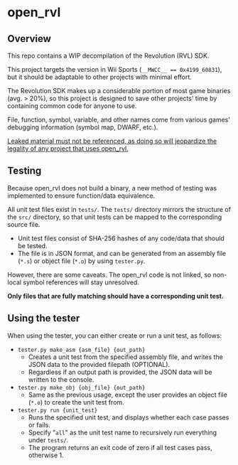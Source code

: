 # open_rvl

## Overview  
 This repo contains a WIP decompilation of the Revolution (RVL) SDK.  

 This project targets the version in Wii Sports (`__MWCC__ == 0x4199_60831`), but it should be adaptable to other projects with minimal effort.  

 The Revolution SDK makes up a considerable portion of most game binaries (avg. > 20%), so this project is designed to save other projects' time by containing common code for anyone to use.  

 File, function, symbol, variable, and other names come from various games' debugging information (symbol map, DWARF, etc.).  
 
 <u>Leaked material must not be referenced, as doing so will jeopardize the legality of any project that uses open_rvl.</u>  

## Testing
 Because open_rvl does not build a binary, a new method of testing was implemented to ensure function/data equivalence.  

 All unit test files exist in `tests/`. The `tests/` directory mirrors the structure of the `src/` directory, so that unit tests can be mapped to the corresponding source file.
 - Unit test files consist of SHA-256 hashes of any code/data that should be tested.
 - The file is in JSON format, and can be generated from an assembly file (`*.s`) or object file (`*.o`) by using `tester.py`.
 
 However, there are some caveats. The open_rvl code is not linked, so non-local symbol references will stay unresolved.

 **Only files that are fully matching should have a corresponding unit test.**

## Using the tester
 When using the tester, you can either create or run a unit test, as follows:
 - `tester.py make_asm {asm_file} {out_path}`
   - Creates a unit test from the specified assembly file, and writes the JSON data to the provided filepath (OPTIONAL).
   - Regardless if an output path is provided, the JSON data will be written to the console.
 - `tester.py make_obj {obj_file} {out_path}`
   - Same as the previous usage, except the user provides an object file (`*.o`) to create the unit test from.
 - `tester.py run {unit_test}`
   - Runs the specified unit test, and displays whether each case passes or fails.
   - Specify "`all`" as the unit test name to recursively run everything under `tests/`.  
   - The program returns an exit code of zero if all test cases pass, otherwise 1.
